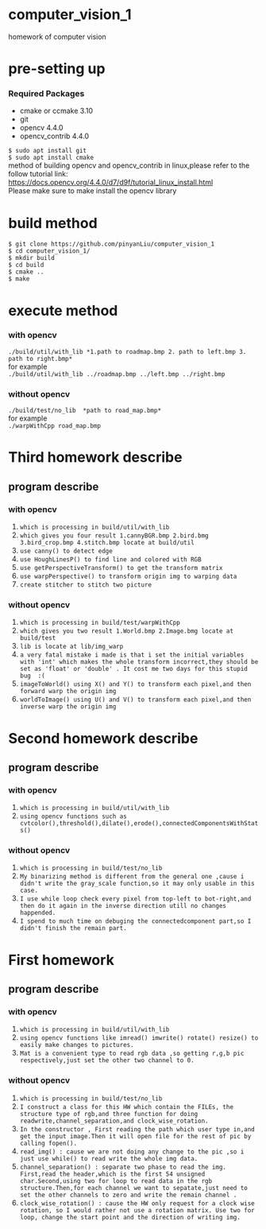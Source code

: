 # computer_vision_1
homework  of computer vision

# pre-setting up
### Required Packages
* cmake or ccmake 3.10
* git
* opencv 4.4.0   
* opencv_contrib 4.4.0   

`$ sudo apt install git `  
`$ sudo apt install cmake `  
method of building opencv and opencv_contrib in linux,please refer to the follow tutorial link:  
https://docs.opencv.org/4.4.0/d7/d9f/tutorial_linux_install.html  
Please make sure to make install the opencv library  


# build method
    $ git clone https://github.com/pinyanLiu/computer_vision_1
    $ cd computer_vision_1/
    $ mkdir build
    $ cd build
    $ cmake ..
    $ make


# execute method
### with opencv 
`./build/util/with_lib *1.path to roadmap.bmp 2. path to left.bmp 3. path to right.bmp*`  
for example   
`./build/util/with_lib ../roadmap.bmp ../left.bmp ../right.bmp`  

### without opencv 
`./build/test/no_lib  *path to road_map.bmp*`  
for example   
`./warpWithCpp road_map.bmp `  

# Third homework describe
## program describe
### with opencv
1. `which is processing in build/util/with_lib`   
2. `which gives you four result 1.cannyBGR.bmp 2.bird.bmg 3.bird_crop.bmp 4.stitch.bmp locate at build/util`
2. `use canny() to detect edge`
3. `use HoughLinesP() to find line and colored with RGB`
32. `use getPerspectiveTransform() to get the transform matrix`
23. `use warpPerspective() to transform origin img to warping data`
23. `create stitcher to stitch two picture`

### without opencv
1. `which is processing in build/test/warpWithCpp`
2. `which gives you two result 1.World.bmp 2.Image.bmg locate at build/test`
2. `lib is locate at lib/img_warp`
1. `a very fatal mistake i made is that i set the initial variables with 'int' which makes the whole transform incorrect,they should be set as 'float' or 'double' . It cost me two days for this stupid bug  :(`
23. `imageToWorld() using X() and Y() to transform each pixel,and then forward warp the origin img`
23. `worldToImage() using U() and V() to transform each pixel,and then inverse warp the origin img `
# Second homework describe
## program describe
### with opencv
1. `which is processing in build/util/with_lib`   
2. `using opencv functions such as cvtcolor(),threshold(),dilate(),erode(),connectedComponentsWithStats()`      

### without opencv
1. `which is processing in build/test/no_lib`   
2. `My binarizing method is different from the general one ,cause i didn't write the gray_scale function,so it may only usable in this case.`     
3. `I use while loop check every pixel from top-left to bot-right,and then do it again in the inverse direction utill no changes happended.`  
4. `I spend to much time on debuging the connectedcomponent part,so I didn't finish the remain part.`   
   



# First homework
## program describe
### with opencv
1. `which is processing in build/util/with_lib`   
2. `using opencv functions like imread() imwrite() rotate() resize() to easily make changes to pictures.`     
3. `Mat is a convenient type to read rgb data ,so getting r,g,b pic respectively,just set the other two channel to 0.`     

### without opencv
1. `which is processing in build/test/no_lib`   
2. `I construct a class for this HW which contain the FILEs, the structure type of rgb,and three function for doing readwrite,channel_separation,and clock_wise_rotation.`     
3. `In the constructor , First reading the path which user type in,and get the input image.Then it will open file for the rest of pic by calling fopen().`  
4. `read_img() : cause we are not doing any change to the pic ,so i just use while() to read write the whole img data.`   
5. `channel_separation() : separate two phase to read the img. First,read the header,which is the first 54 unsigned char.Second,using two for loop to read data in the rgb structure.Then,for each channel we want to sepatate,just need to set the other channels to zero and write the remain channel .`   
6. `clock_wise_rotation() : cause the HW only request for a clock wise rotation, so I would rather not use a rotation matrix. Use two for loop, change the start point and the direction of writing img.`   
